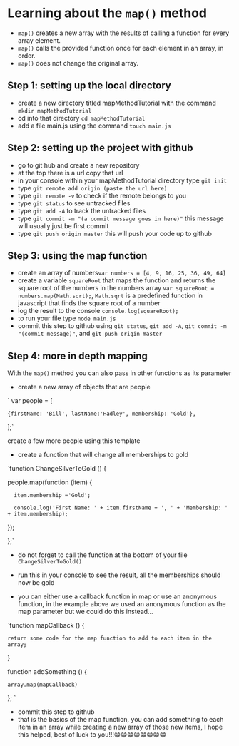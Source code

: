 # Learning about the `map()` method
* `map()` creates a new array with the results of calling a function for every array element.
* `map()` calls the provided function once for each element in an array, in order.
* `map()` does not change the original array.

## Step 1: setting up the local directory
* create a new directory titled mapMethodTutorial with the command `mkdir mapMethodTutorial`
* cd into that directory `cd mapMethodTutorial`
* add a file main.js  using the command `touch main.js`

## Step 2: setting up the project with github
* go to git hub and create a new repository
* at the top there is a url copy that url
* in your console within your mapMethodTutorial directory type `git init`
* type `git remote add origin (paste the url here)`
* type `git remote -v` to check if the remote belongs to you
* type `git status` to see untracked files
* type `git add -A` to track the untracked files
* type `git commit -m "(a commit message goes in here)"` this message will usually just be first commit
* type `git push origin master` this will push your code up to github

## Step 3: using the map function
* create an array of numbers`var numbers = [4, 9, 16, 25, 36, 49, 64]`
* create a variable `squareRoot` that maps the function and returns the square root of the numbers in the numbers array
  `var squareRoot = numbers.map(Math.sqrt);`,  `Math.sqrt` is a predefined function in javascript that finds the square root of a number
* log the result to the console `console.log(squareRoot);`
* to run your file type `node main.js`
* commit this step to github using `git status`, `git add -A`, `git commit -m "(commit message)"`, and `git push origin master`

## Step 4: more in depth mapping
With the `map()` method you can also pass in other functions as its parameter
* create a new array of objects that are people

`  var people = [

    {firstName: 'Bill', lastName:'Hadley', membership: 'Gold'},

  ];`

  create a few more people using this template
* create a function that will change all memberships to gold

`function ChangeSilverToGold () {

  people.map(function (item) {

      item.membership ='Gold';

      console.log('First Name: ' + item.firstName + ', ' + 'Membership: ' + item.membership);

  });

};`

* do not forget to call the function at the bottom of your file `ChangeSilverToGold()`
* run this in your console to see the result, all the memberships should now be gold

* you can either use a callback function in map or use an anonymous function, in the example above
  we used an anonymous function as the map parameter but we could do this instead...

`function mapCallback () {

    return some code for the map function to add to each item in the array;

  }

  function addSomething () {

    array.map(mapCallback)

  };
`
* commit this step to github
* that is the basics of the map function, you can add something to each item in an array while creating a new array of those new items,
  I hope this helped, best of luck to you!!!😁😁😁😁😁😁😁😁
